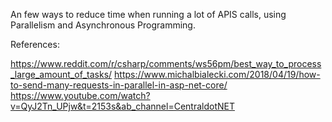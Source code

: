 An few ways to reduce time when running a lot of APIS calls, using Parallelism and Asynchronous Programming.

References:

https://www.reddit.com/r/csharp/comments/ws56pm/best_way_to_process_large_amount_of_tasks/
https://www.michalbialecki.com/2018/04/19/how-to-send-many-requests-in-parallel-in-asp-net-core/
https://www.youtube.com/watch?v=QyJ2Tn_UPjw&t=2153s&ab_channel=CentraldotNET
